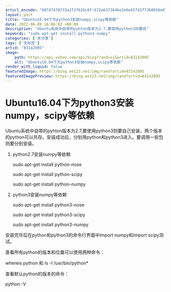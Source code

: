 ```yaml
---
arturl_encode: "68747470733a2f2f626c6f:672e6373646e2e6e65742f7368656e67676564657169616e67:2f61727469636c652f64657461696c732f3833313432303035"
layout: post
title: "Ubuntu16.04下为python3安装numpy,scipy等依赖"
date: 2022-06-09 16:06:02 +08:00
description: "Ubuntu系统中自带的pyhton版本为2.7,要使用python3则要自"
keywords: "sudo apt-get install python3-numpy"
categories: ['未分类']
tags: ['无标签']
artid: "83142005"
image:
    path: https://api.vvhan.com/api/bing?rand=sj&artid=83142005
    alt: "Ubuntu16.04下为python3安装numpy,scipy等依赖"
render_with_liquid: false
featuredImage: https://bing.ee123.net/img/rand?artid=83142005
featuredImagePreview: https://bing.ee123.net/img/rand?artid=83142005
---
```


# Ubuntu16.04下为python3安装numpy，scipy等依赖

Ubuntu系统中自带的pyhton版本为2.7,要使用python3则要自己安装，两个版本的python可以共存。安装成功后，分别用python和python3进入。要调用一些包则要分别安装。

1. python2.7安装numpy等依赖
     
   sudo apt-get install python-nose
     
   sudo apt-get install python-scipy
     
   sudo apt-get install python-numpy
2. python3安装numpy等依赖
     
   sudo apt-get install python3-nose
     
   sudo apt-get install python3-scipy
     
   sudo apt-get install python3-numpy

安装完毕后在python和python3的命令行界面中import numpy和import scipy测试。
  
查看所有python的版本和位置可以使用两种命令：
  
whereis python 和 ls -l /usr/bin/python*
  
查看默认python的版本的命令：
  
python -V
